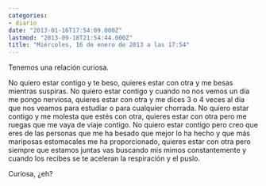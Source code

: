 ```yaml
---
categories:
- diario
date: "2013-01-16T17:54:09.000Z"
lastmod: "2013-09-18T21:54:44.000Z"
title: "Miércoles, 16 de enero de 2013 a las 17:54"
---
```


Tenemos una relación curiosa.


No quiero estar contigo y te beso, quieres estar con otra y me besas mientras suspiras.
No quiero estar contigo y cuando no nos vemos un día me pongo nerviosa, quieres estar con otra y me dices 3 o 4 veces al día que nos veamos para estudiar o para cualquier chorrada.
No quiero estar contigo y me molesta que estés con otra, quieres estar con otra pero me ruegas que me vaya de viaje contigo.
No quiero estar contigo pero creo que eres de las personas que me ha besado que mejor lo ha hecho y que más mariposas estomacales me ha proporcionado, quieres estar con otra pero siempre que estamos juntas vas buscando mis mimos constantemente y cuando los recibes se te aceleran la respiración y el puslo.

Curiosa, ¿eh?